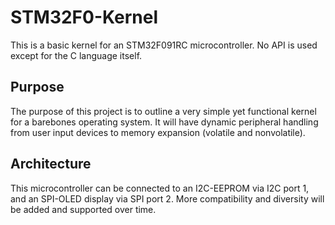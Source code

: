 # STM32F0-Kernel
This is a basic kernel for an STM32F091RC microcontroller. No API is used except for the C language itself.

## Purpose
The purpose of this project is to outline a very simple yet functional kernel for a barebones operating system. 
It will have dynamic peripheral handling from user input devices to memory expansion (volatile and nonvolatile).

## Architecture
This microcontroller can be connected to an I2C-EEPROM via I2C port 1, and an SPI-OLED display via SPI port 2. 
More compatibility and diversity will be added and supported over time.


